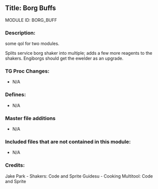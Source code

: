 ## Title: Borg Buffs

MODULE ID: BORG_BUFF

### Description:

some qol for two modules.

Splits service borg shaker into multiple; adds a few more reagents to the shakers.
Engiborgs should get the ewelder as an upgrade.

### TG Proc Changes:

- N/A

### Defines:

- N/A

### Master file additions

- N/A

### Included files that are not contained in this module:

- N/A

### Credits:

Jake Park - Shakers: Code and Sprite
Guidesu - Cooking Multitool: Code and Sprite
